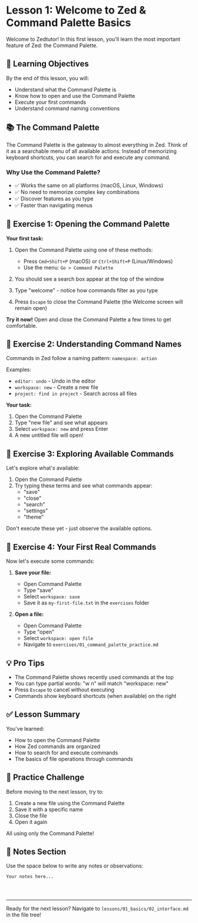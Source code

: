 # Lesson 1: Welcome to Zed & Command Palette Basics

Welcome to Zedtutor! In this first lesson, you'll learn the most important feature of Zed: the Command Palette.

## 🎯 Learning Objectives

By the end of this lesson, you will:
- Understand what the Command Palette is
- Know how to open and use the Command Palette
- Execute your first commands
- Understand command naming conventions

## 📚 The Command Palette

The Command Palette is the gateway to almost everything in Zed. Think of it as a searchable menu of all available actions. Instead of memorizing keyboard shortcuts, you can search for and execute any command.

### Why Use the Command Palette?
- ✅ Works the same on all platforms (macOS, Linux, Windows)
- ✅ No need to memorize complex key combinations
- ✅ Discover features as you type
- ✅ Faster than navigating menus

## 🏃 Exercise 1: Opening the Command Palette

**Your first task:**

1. Open the Command Palette using one of these methods:
   - Press `Cmd+Shift+P` (macOS) or `Ctrl+Shift+P` (Linux/Windows)
   - Use the menu: `Go > Command Palette`

2. You should see a search box appear at the top of the window

3. Type "welcome" - notice how commands filter as you type

4. Press `Escape` to close the Command Palette (the Welcome screen will remain open)

**Try it now!** Open and close the Command Palette a few times to get comfortable.

## 🏃 Exercise 2: Understanding Command Names

Commands in Zed follow a naming pattern: `namespace: action`

Examples:
- `editor: undo` - Undo in the editor
- `workspace: new` - Create a new file
- `project: find in project` - Search across all files

**Your task:**
1. Open the Command Palette
2. Type "new file" and see what appears
3. Select `workspace: new` and press Enter
4. A new untitled file will open!

## 🏃 Exercise 3: Exploring Available Commands

Let's explore what's available:

1. Open the Command Palette
2. Try typing these terms and see what commands appear:
   - "save"
   - "close"
   - "search"
   - "settings"
   - "theme"

Don't execute these yet - just observe the available options.

## 🏃 Exercise 4: Your First Real Commands

Now let's execute some commands:

1. **Save your file:**
   - Open Command Palette
   - Type "save"
   - Select `workspace: save`
   - Save it as `my-first-file.txt` in the `exercises` folder

2. **Open a file:**
   - Open Command Palette
   - Type "open"
   - Select `workspace: open file`
   - Navigate to `exercises/01_command_palette_practice.md`

## 💡 Pro Tips

- The Command Palette shows recently used commands at the top
- You can type partial words: "w n" will match "workspace: new"
- Press `Escape` to cancel without executing
- Commands show keyboard shortcuts (when available) on the right

## ✅ Lesson Summary

You've learned:
- How to open the Command Palette
- How Zed commands are organized
- How to search for and execute commands
- The basics of file operations through commands

## 🎯 Practice Challenge

Before moving to the next lesson, try to:
1. Create a new file using the Command Palette
2. Save it with a specific name
3. Close the file
4. Open it again

All using only the Command Palette!

## 📝 Notes Section

Use the space below to write any notes or observations:

```
Your notes here...




```

---

Ready for the next lesson? Navigate to `lessons/01_basics/02_interface.md` in the file tree!
